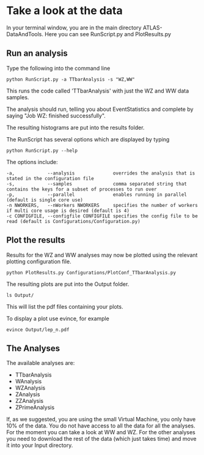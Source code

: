 # Take a look at the data

In your terminal window, you are in the main directory ATLAS-DataAndTools.  Here you can see RunScript.py and PlotResults.py


## Run an analysis

Type the following into the command line

    python RunScript.py -a TTbarAnalysis -s "WZ,WW"

This runs the code called 'TTbarAnalysis' with just the WZ and WW data samples.

The analysis should run, telling you about EventStatistics and complete by saying "Job WZ: finished successfully".

The resulting histograms are put into the results folder.


The RunScript has several options which are displayed by typing

    python RunScript.py --help

The options include:

    -a,            --analysis              overrides the analysis that is stated in the configuration file
    -s,            --samples               comma separated string that contains the keys for a subset of processes to run over
    -p,            --parallel              enables running in parallel (default is single core use)
    -n NWORKERS,   --nWorkers NWORKERS     specifies the number of workers if multi core usage is desired (default is 4)
    -c CONFIGFILE, --configfile CONFIGFILE specifies the config file to be read (default is Configurations/Configuration.py)

## Plot the results

Results for the WZ and WW analyses may now be plotted using the relevant plotting configuration file. 

    python PlotResults.py Configurations/PlotConf_TTbarAnalysis.py

The resulting plots are put into the Output folder.

    ls Output/
    
This will list the pdf files containing your plots.    

To display a plot use evince, for example

    evince Output/lep_n.pdf




## The Analyses

The available analyses are:
  * TTbarAnalysis
  * WAnalysis
  * WZAnalysis
  * ZAnalysis
  * ZZAnalysis
  * ZPrimeAnalysis

If, as we suggested, you are using the small Virtual Machine, you only have 10% of the data.  You do not have access to all the data for all the analyses.  For the moment you can take a look at WW and WZ.  For the other analyses you need to download the rest of the data (which just takes time) and move it into your Input directory.

